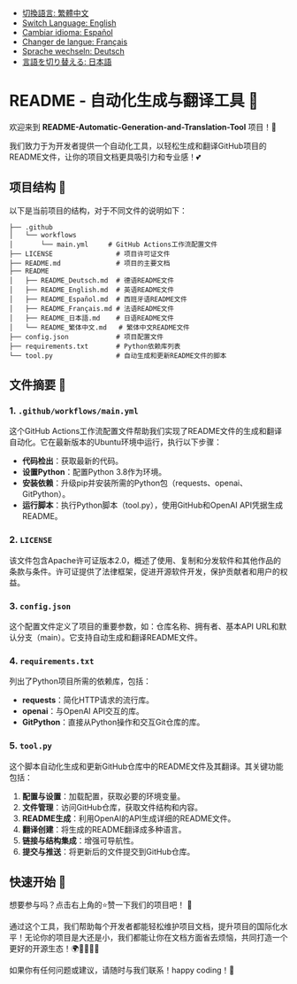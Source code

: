 - [切換語言: 繁體中文](/README/README_繁体中文.md)
- [Switch Language: English](/README/README_English.md)
- [Cambiar idioma: Español](/README/README_Español.md)
- [Changer de langue: Français](/README/README_Français.md)
- [Sprache wechseln: Deutsch](/README/README_Deutsch.md)
- [言語を切り替える: 日本語](/README/README_日本語.md)

# README - 自动化生成与翻译工具 🌟

欢迎来到 **README-Automatic-Generation-and-Translation-Tool** 项目！🚀

我们致力于为开发者提供一个自动化工具，以轻松生成和翻译GitHub项目的README文件，让你的项目文档更具吸引力和专业感！💕 

## 项目结构 📂

以下是当前项目的结构，对于不同文件的说明如下：

```
├── .github
│   └── workflows
│       └── main.yml     # GitHub Actions工作流配置文件
├── LICENSE                # 项目许可证文件
├── README.md              # 项目的主要文档
├── README
│   ├── README_Deutsch.md  # 德语README文件
│   ├── README_English.md  # 英语README文件
│   ├── README_Español.md  # 西班牙语README文件
│   ├── README_Français.md # 法语README文件
│   ├── README_日本語.md    # 日语README文件
│   └── README_繁体中文.md   # 繁体中文README文件
├── config.json            # 项目配置文件
├── requirements.txt       # Python依赖库列表
└── tool.py                # 自动生成和更新README文件的脚本
```

## 文件摘要 📄

### 1. `.github/workflows/main.yml`
这个GitHub Actions工作流配置文件帮助我们实现了README文件的生成和翻译自动化。它在最新版本的Ubuntu环境中运行，执行以下步骤：

- **代码检出**：获取最新的代码。
- **设置Python**：配置Python 3.8作为环境。
- **安装依赖**：升级pip并安装所需的Python包（requests、openai、GitPython）。
- **运行脚本**：执行Python脚本（tool.py），使用GitHub和OpenAI API凭据生成README。

### 2. `LICENSE`
该文件包含Apache许可证版本2.0，概述了使用、复制和分发软件和其他作品的条款与条件。许可证提供了法律框架，促进开源软件开发，保护贡献者和用户的权益。

### 3. `config.json`
这个配置文件定义了项目的重要参数，如：仓库名称、拥有者、基本API URL和默认分支（main）。它支持自动生成和翻译README文件。

### 4. `requirements.txt`
列出了Python项目所需的依赖库，包括：

- **requests**：简化HTTP请求的流行库。
- **openai**：与OpenAI API交互的库。
- **GitPython**：直接从Python操作和交互Git仓库的库。

### 5. `tool.py`
这个脚本自动化生成和更新GitHub仓库中的README文件及其翻译。其关键功能包括：

1. **配置与设置**：加载配置，获取必要的环境变量。
2. **文件管理**：访问GitHub仓库，获取文件结构和内容。
3. **README生成**：利用OpenAI的API生成详细的README文件。
4. **翻译创建**：将生成的README翻译成多种语言。
5. **链接与结构集成**：增强可导航性。
6. **提交与推送**：将更新后的文件提交到GitHub仓库。

## 快速开始 🚀

想要参与吗？点击右上角的⭐赞一下我们的项目吧！ 💖 

通过这个工具，我们帮助每个开发者都能轻松维护项目文档，提升项目的国际化水平！无论你的项目是大还是小，我们都能让你在文档方面省去烦恼，共同打造一个更好的开源生态！🌍👩‍💻👨‍💻

如果你有任何问题或建议，请随时与我们联系！happy coding！🎉